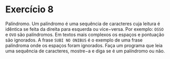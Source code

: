 # Exercício 8

Palíndromo. Um palíndromo é uma sequência de caracteres cuja leitura é idêntica se feita da direita para esquerda ou vice−versa. Por exemplo: `OSSO` e `OVO` são palíndromos. Em textos mais complexos os espaços e pontuação são ignorados. A frase `SUBI NO ONIBUS` é o exemplo de uma frase palíndroma onde os espaços foram ignorados. Faça um programa que leia uma sequência de caracteres, mostre−a e diga se é um palíndromo ou não.
